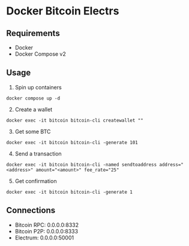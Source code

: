 # Docker Bitcoin Electrs

## Requirements

- Docker
- Docker Compose v2

## Usage

1. Spin up containers

```shell
docker compose up -d
```

2. Create a wallet

```shell
docker exec -it bitcoin bitcoin-cli createwallet ""
```

3. Get some BTC

```shell
docker exec -it bitcoin bitcoin-cli -generate 101
```

4. Send a transaction

```shell
docker exec -it bitcoin bitcoin-cli -named sendtoaddress address="<address>" amount="<amount>" fee_rate="25"
```

5. Get confirmation

```shell
docker exec -it bitcoin bitcoin-cli -generate 1
```

## Connections

- Bitcoin RPC: 0.0.0.0:8332
- Bitcoin P2P: 0.0.0.0:8333
- Electrum: 0.0.0.0:50001
